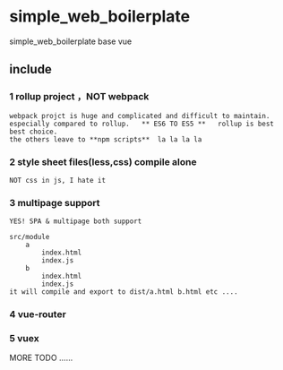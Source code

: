 # simple_web_boilerplate
simple_web_boilerplate base vue 


## include
### 1 rollup project ，NOT webpack 
    webpack projct is huge and complicated and difficult to maintain. 
    especially compared to rollup.   ** ES6 TO ES5 **   rollup is best  best choice.
    the others leave to **npm scripts**  la la la la 
    
### 2 style sheet files(less,css) compile alone
    NOT css in js, I hate it

### 3 multipage support 
    YES! SPA & multipage both support 

    src/module
        a
            index.html
            index.js
        b 
            index.html
            index.js
    it will compile and export to dist/a.html b.html etc ....

### 4 vue-router
### 5 vuex
MORE TODO
......

